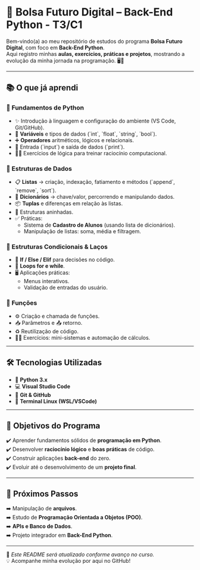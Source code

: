 # 🚀 Bolsa Futuro Digital – Back-End Python - T3/C1

Bem-vindo(a) ao meu repositório de estudos do programa **Bolsa Futuro Digital**, com foco em **Back-End Python**.  
Aqui registro minhas **aulas, exercícios, práticas e projetos**, mostrando a evolução da minha jornada na programação. 🖥️🐍  

---

## 📚 O que já aprendi  

### 🔹 Fundamentos de Python  
- ✨ Introdução à linguagem e configuração do ambiente (VS Code, Git/GitHub).  
- 🔢 **Variáveis** e tipos de dados (\`int\`, \`float\`, \`string\`, \`bool\`).  
- ➕ **Operadores** aritméticos, lógicos e relacionais.  
- 📝 Entrada (\`input\`) e saída de dados (\`print\`).  
- 🏋️‍♀️ Exercícios de lógica para treinar raciocínio computacional.  

### 🔹 Estruturas de Dados  
- 📋 **Listas** → criação, indexação, fatiamento e métodos (\`append\`, \`remove\`, \`sort\`).  
- 🔑 **Dicionários** → chave/valor, percorrendo e manipulando dados.  
- 📦 **Tuplas** e diferenças em relação às listas.  
- 🧩 Estruturas aninhadas.  
- ✅ Práticas:  
  - Sistema de **Cadastro de Alunos** (usando lista de dicionários).  
  - Manipulação de listas: soma, média e filtragem.  

### 🔹 Estruturas Condicionais & Laços  
- 🔀 **If / Else / Elif** para decisões no código.  
- 🔁 **Loops for e while**.  
- 🖥️ Aplicações práticas:  
  - Menus interativos.  
  - Validação de entradas do usuário.  

### 🔹 Funções  
- ⚙️ Criação e chamada de funções.  
- 📥 Parâmetros e 📤 retorno.  
- ♻️ Reutilização de código.  
- 🧑‍💻 Exercícios: mini-sistemas e automação de cálculos.  

---

## 🛠️ Tecnologias Utilizadas  
- 🐍 **Python 3.x**  
- 💻 **Visual Studio Code**  
- 🌱 **Git & GitHub**  
- 🐧 **Terminal Linux (WSL/VSCode)**  

---

## 🎯 Objetivos do Programa  
✔️ Aprender fundamentos sólidos de **programação em Python**.  
✔️ Desenvolver **raciocínio lógico** e **boas práticas** de código.  
✔️ Construir aplicações **back-end** do zero.  
✔️ Evoluir até o desenvolvimento de um **projeto final**.  

---

## 🔮 Próximos Passos  
➡️ Manipulação de **arquivos**.  
➡️ Estudo de **Programação Orientada a Objetos (POO)**.  
➡️ **APIs e Banco de Dados**.  
➡️ Projeto integrador em **Back-End Python**.  

---

📌 *Este README será atualizado conforme avanço no curso.*  
💡 Acompanhe minha evolução por aqui no GitHub!  


